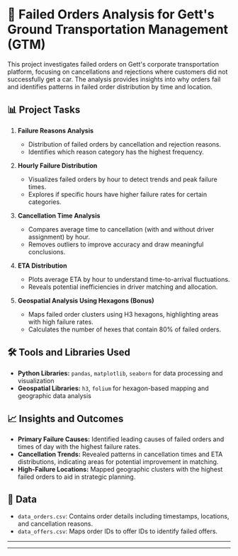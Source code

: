 # 🚖 Failed Orders Analysis for Gett's Ground Transportation Management (GTM)

This project investigates failed orders on Gett's corporate transportation platform, focusing on cancellations and rejections where customers did not successfully get a car. The analysis provides insights into why orders fail and identifies patterns in failed order distribution by time and location.

## 📊 Project Tasks

1. **Failure Reasons Analysis**  
   - Distribution of failed orders by cancellation and rejection reasons.
   - Identifies which reason category has the highest frequency.

2. **Hourly Failure Distribution**  
   - Visualizes failed orders by hour to detect trends and peak failure times.
   - Explores if specific hours have higher failure rates for certain categories.

3. **Cancellation Time Analysis**  
   - Compares average time to cancellation (with and without driver assignment) by hour.
   - Removes outliers to improve accuracy and draw meaningful conclusions.

4. **ETA Distribution**  
   - Plots average ETA by hour to understand time-to-arrival fluctuations.
   - Reveals potential inefficiencies in driver matching and allocation.

5. **Geospatial Analysis Using Hexagons (Bonus)**  
   - Maps failed order clusters using H3 hexagons, highlighting areas with high failure rates.
   - Calculates the number of hexes that contain 80% of failed orders.

## 🛠️ Tools and Libraries Used

- **Python Libraries:** `pandas`, `matplotlib`, `seaborn` for data processing and visualization
- **Geospatial Libraries:** `h3`, `folium` for hexagon-based mapping and geographic data analysis

## 📈 Insights and Outcomes

- **Primary Failure Causes:** Identified leading causes of failed orders and times of day with the highest failure rates.
- **Cancellation Trends:** Revealed patterns in cancellation times and ETA distributions, indicating areas for potential improvement in matching.
- **High-Failure Locations:** Mapped geographic clusters with the highest failed orders to aid in strategic planning.

## 📂 Data

- `data_orders.csv`: Contains order details including timestamps, locations, and cancellation reasons.
- `data_offers.csv`: Maps order IDs to offer IDs to identify failed offers.

---


--- 
